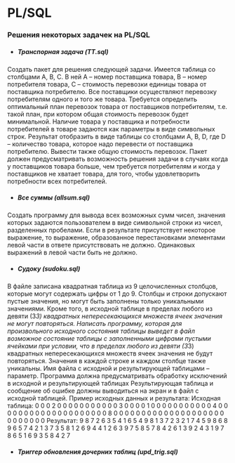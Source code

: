 # PL/SQL
### Решения некоторых задачек на PL/SQL

* ##### Транспорная задача (TT.sql)
Создать пакет для решения следующей задачи.
Имеется таблица со столбцами A, B, C. В ней A – номер поставщика товара, B – номер потребителя товара, C – стоимость перевозки единицы   товара от поставщика потребителю. Все поставщики осуществляют перевозку потребителям одного и того же товара. Требуется определить       оптимальный план перевозок товара от поставщиков потребителям, т.е. такой план, при котором общая стоимость перевозок будет             минимальной. Наличие товара у поставщика и потребности потребителей в товаре задаются как  параметры в виде символьных строк. Результат отобразить в виде таблицы со столбцами А, В, D, где D – количество товара, которое надо перевести от поставщика потребителю. Вывести      также общую стоимость перевозок. Пакет должен предусматривать возможность решения задачи в случаях когда у поставщиков товара больше,    чем требуется потребителям и когда у поставщиков не хватает товара, для того, чтобы удовлетворить потребности всех потребителей.

* ##### Все суммы (allsum.sql)
Создать программу для вывода всех возможных сумм чисел, значения которых задаются пользователем в виде символьной строки из чисел, разделенных пробелами. Если в результате присутствует некоторое выражение, то выражение, образованное перестановками элементами левой части в ответе присутствовать не должно. Одинаковых выражений в левой части быть не должно.

* ##### Судоку (sudoku.sql)
В файле записана квадратная таблица из 9 целочисленных столбцов, которые могут содержать цифры от 1 до 9. Столбцы и строки допускают пустые значения, но могут быть заполнены только уникальными значениями. Кроме того, в исходной таблице в пределах любого из девяти (3*3) квадратных непересекающихся множеств ячеек значения не могут повторяться. 
Написать программу, которая для произвольного исходного состояния таблицы выведет в файл возможное состояние таблицы с заполненными цифрами пустыми ячейками при условии, что в пределах любого из девяти (3*3) квадратных непересекающихся множеств ячеек значения не будут повторяться. Значения в каждой строке и каждом столбце также уникальны. Имя файла с исходной и результирующей таблицами  – параметр. 
Программа должна предусматривать обработку исключений в исходной и результирующей таблицах Результирующая таблица и сообщение об ошибке должны выводиться на экран и в файл с исходной таблицей. 
Пример исходных данных и результата:
Исходная таблица:
0 0 0 2 0 0 0 0 0
0 0 0 0 0 0 3 0 0
0 0 1 0 0 0 0 0 0
0 0 0 0 0 4 0 0 0
0 0 0 0 0 0 0 0 0
0 0 0 0 0 0 0 0 8
0 0 0 0 0 0 0 0 0
0 0 0 0 0 0 0 0 0
0 0 0 0 0 0 0 0 0
Результат:
9 8 7 2 6 3 5 4 1
6 5 4 9 8 1 3 7 2
3 2 1 7 4 5 9 8 6
8 9 6 5 7 4 2 1 3
7 3 5 8 1 2 6 9 4
4 1 2 6 3 9 7 5 8
5 7 8 4 2 6 1 3 9
2 4 3 1 9 7 8 6 5
1 6 9 3 5 8 4 2 7

* ##### Триггер обновления дочерних таблиц (upd_trig.sql)
